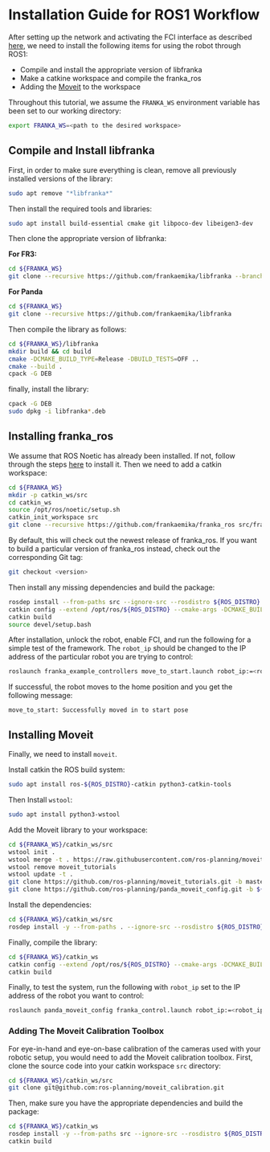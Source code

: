 # Installation Guide for ROS1 Workflow 
After setting up the network and activating the FCI interface as described [here](), we need to install the following items for using the robot through ROS1:

- Compile and install the appropriate version of libfranka
- Make a catkine workspace and compile the franka_ros
- Adding the [Moveit](https://ros-planning.github.io/moveit_tutorials/) to the workspace

Throughout this tutorial, we assume the `FRANKA_WS` environment variable has been set to our working directory: 

```bash
export FRANKA_WS=<path to the desired workspace>
```

## Compile and Install libfranka
First, in order to make sure everything is clean, remove all previously installed versions of the library:

```bash
sudo apt remove "*libfranka*"
```
Then install the required tools and libraries:

```bash 
sudo apt install build-essential cmake git libpoco-dev libeigen3-dev
```
Then clone the appropriate version of libfranka:

**For FR3:**

```bash
cd ${FRANKA_WS}
git clone --recursive https://github.com/frankaemika/libfranka --branch 0.10.0
```
**For Panda**

```bash
cd ${FRANKA_WS}
git clone --recursive https://github.com/frankaemika/libfranka
```
Then compile the library as follows:

```bash
cd ${FRANKA_WS}/libfranka
mkdir build && cd build
cmake -DCMAKE_BUILD_TYPE=Release -DBUILD_TESTS=OFF ..
cmake --build .
cpack -G DEB
```
finally, install the library:

```bash
cpack -G DEB
sudo dpkg -i libfranka*.deb
```
## Installing franka_ros

We assume that ROS Noetic has already been installed. If not, follow through the steps [here](http://wiki.ros.org/noetic/Installation/Ubuntu) to install it. Then we need to add a catkin workspace:

```bash
cd ${FRANKA_WS}
mkdir -p catkin_ws/src
cd catkin_ws
source /opt/ros/noetic/setup.sh
catkin_init_workspace src
git clone --recursive https://github.com/frankaemika/franka_ros src/franka_ros
```
By default, this will check out the newest release of franka_ros. If you want to build a particular version of franka_ros instead, check out the corresponding Git tag:

```bash
git checkout <version>
```
Then install any missing dependencies and build the package:

```bash
rosdep install --from-paths src --ignore-src --rosdistro ${ROS_DISTRO} -y --skip-keys libfranka
catkin config --extend /opt/ros/${ROS_DISTRO} --cmake-args -DCMAKE_BUILD_TYPE=Release -DFranka_DIR:PATH=${FRANKA_WS}/libfranka/build
catkin build
source devel/setup.bash
```
After installation, unlock the robot, enable FCI, and run the following for a simple test of the framework. The `robot_ip` should be changed to the IP address of the particular robot you are trying to control:

```bash
roslaunch franka_example_controllers move_to_start.launch robot_ip:=<robot_ip>
```

If successful, the robot moves to the home position and you get the following message:

```
move_to_start: Successfully moved in to start pose
```
## Installing Moveit
Finally, we need to install `moveit`. 

Install catkin the ROS build system:

```bash
sudo apt install ros-${ROS_DISTRO}-catkin python3-catkin-tools
```
Then Install `wstool`:

```bash
sudo apt install python3-wstool
```
Add the Moveit library to your workspace:

```bash
cd ${FRANKA_WS}/catkin_ws/src
wstool init .
wstool merge -t . https://raw.githubusercontent.com/ros-planning/moveit/master/moveit.rosinstall
wstool remove moveit_tutorials
wstool update -t .
git clone https://github.com/ros-planning/moveit_tutorials.git -b master
git clone https://github.com/ros-planning/panda_moveit_config.git -b ${ROS_DISTRO}-devel
```
Install the dependencies:

```bash
cd ${FRANKA_WS}/catkin_ws/src
rosdep install -y --from-paths . --ignore-src --rosdistro ${ROS_DISTRO}
```
Finally, compile the library:

```bash
cd ${FRANKA_WS}/catkin_ws
catkin config --extend /opt/ros/${ROS_DISTRO} --cmake-args -DCMAKE_BUILD_TYPE=Release -DFranka_DIR:PATH=${FRANKA_WS}/libfranka/build
catkin build
```

Finally, to test the system, run the following with `robot_ip` set to the IP address of the robot you want to control:

```bash
roslaunch panda_moveit_config franka_control.launch robot_ip:=<robot_ip>
```
### Adding The Moveit Calibration Toolbox
For eye-in-hand and eye-on-base calibration of the cameras used with your robotic setup, you would need to add the Moveit calibration toolbox. First, clone the source code into your catkin workspace `src` directory:

```bash
cd ${FRANKA_WS}/catkin_ws/src
git clone git@github.com:ros-planning/moveit_calibration.git
```
Then, make sure you have the appropriate dependencies and build the package:

```bash
cd ${FRANKA_WS}/catkin_ws
rosdep install -y --from-paths src --ignore-src --rosdistro ${ROS_DISTRO}
catkin build
```
